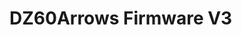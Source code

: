 # DZ60Arrows Firmware V3

[//]: # (<br>)

[//]: # ()
[//]: # (## Layer 0:)

[//]: # (![Layer 0]&#40;screenshots/layer0.png&#41;)

[//]: # ()
[//]: # (<br>)

[//]: # ()
[//]: # (## Layer 1:)

[//]: # (![Layer 1]&#40;screenshots/layer1.png&#41;)
